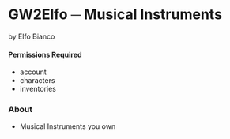 # GW2Elfo ─ Musical Instruments
by Elfo Bianco

#### Permissions Required
* account
* characters
* inventories

### About
* Musical Instruments you own
